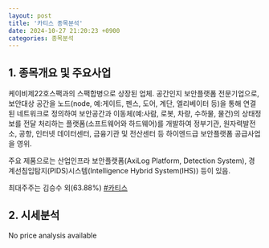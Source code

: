 ```yaml
---
layout: post
title: '카티스 종목분석'
date: 2024-10-27 21:20:23 +0900
categories: 종목분석
---
```


## 1. 종목개요 및 주요사업

케이비제22호스팩과의 스팩합병으로 상장된 업체. 공간인지 보안플랫폼 전문기업으로, 보안대상 공간을 노드(node, 예:게이트, 펜스, 도어, 계단, 엘리베이터 등)을 통해 연결된 네트워크로 정의하여 보안공간과 이동체(예:사람, 로봇, 차량, 수하물, 물건)의 상태정보를 전달 처리하는 플랫폼(소프트웨어와 하드웨어)를 개발하여 정부기관, 원자력발전소, 공항, 인터넷 데이터센터, 금융기관 및 전산센터 등 하이엔드급 보안플랫폼 공급사업을 영위.

주요 제품으로는 산업인프라 보안플랫폼(AxiLog Platform, Detection System), 경계선침입탐지(PIDS)시스템(Intelligence Hybrid System(IHS)) 등이 있음.

최대주주는 김승수 외(63.88%)
[#카티스](#)

## 2. 시세분석

No price analysis available
